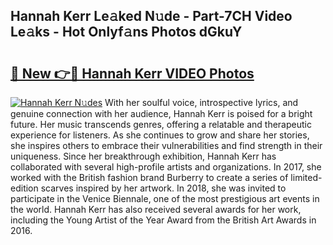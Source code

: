 ## Hannah Kerr Le𝚊ked N𝚞de - Part-7CH Video Le𝚊ks - Hot Onlyf𝚊ns Photos dGkuY

# <h2><a href="http://ac4662.deff.icu/?id=Hannah+Kerr">🔗 New 👉🔴 Hannah Kerr VIDEO Photos</a></h2>

[![Hannah Kerr N𝚞des](https://i.imgur.com/rIISA9y.gif)](http://ac4662.deff.icu/?id=Hannah+Kerr)
With her soulful voice, introspective lyrics, and genuine connection with her audience, Hannah Kerr is poised for a bright future. Her music transcends genres, offering a relatable and therapeutic experience for listeners. As she continues to grow and share her stories, she inspires others to embrace their vulnerabilities and find strength in their uniqueness. Since her breakthrough exhibition, Hannah Kerr has collaborated with several high-profile artists and organizations. In 2017, she worked with the British fashion brand Burberry to create a series of limited-edition scarves inspired by her artwork. In 2018, she was invited to participate in the Venice Biennale, one of the most prestigious art events in the world. Hannah Kerr has also received several awards for her work, including the Young Artist of the Year Award from the British Art Awards in 2016.
